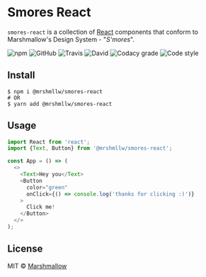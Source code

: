 # Smores React

`smores-react` is a collection of [React](https://facebook.github.io/react/)
components that conform to Marshmallow's Design System - "_S'mores_".

![npm][version-badge]
![GitHub][licence-badge]
![Travis][build-badge]
![David][dependencies-badge]
![Codacy grade][codacy-badge]
![Code style][prettier-badge]

## Install

```
$ npm i @mrshmllw/smores-react
# OR
$ yarn add @mrshmllw/smores-react
```

## Usage

```js
import React from 'react';
import {Text, Button} from '@mrshmllw/smores-react';

const App = () => (
  <>
    <Text>Hey you</Text>
    <Button 
      color="green"
      onClick={() => console.log('thanks for clicking :)')}
    >
      Click me!
    </Button>
  </>
);
```

## License

MIT © [Marshmallow](https://www.marshmallow.com/)

[build-badge]: https://img.shields.io/travis/com/marshmallow-insurance/smores-react.svg?style=flat-square
[codacy-badge]: https://img.shields.io/codacy/grade/b5a633b3e33749f29b96df4561dece12.svg?style=flat-square
[dependencies-badge]: https://img.shields.io/david/marshmallow-insurance/smores-react.svg?style=flat-square
[licence-badge]: https://img.shields.io/github/license/marshmallow-insurance/smores-react.svg?style=flat-square
[prettier-badge]: https://img.shields.io/badge/code_style-prettier-ff69b4.svg?style=flat-square
[version-badge]: https://img.shields.io/npm/v/@mrshmllw/smores-react.svg?style=flat-square